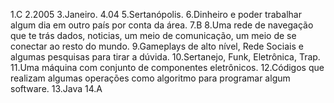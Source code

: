 1.C
2.2005
3.Janeiro.
4.04
5.Sertanópolis.
6.Dinheiro e poder trabalhar algum dia em outro país por conta da área.
7.B
8.Uma rede de navegação  que te trás dados, noticias, um meio de comunicação, um meio de se conectar ao resto do mundo.
9.Gameplays de alto nível, Rede Sociais e algumas pesquisas para tirar a dúvida. 
10.Sertanejo, Funk, Eletrônica, Trap.
11.Uma máquina com conjunto de componentes eletrônicos.
12.Códigos que realizam algumas operações como algoritmo para programar algum software.
13.Java
14.A